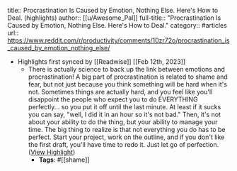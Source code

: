 title:: Procrastination Is Caused by Emotion, Nothing Else. Here's How to Deal. (highlights)
author:: [[u/Awesome_Pal]]
full-title:: "Procrastination Is Caused by Emotion, Nothing Else. Here's How to Deal."
category:: #articles
url:: https://www.reddit.com/r/productivity/comments/10zr72o/procrastination_is_caused_by_emotion_nothing_else/

- Highlights first synced by [[Readwise]] [[Feb 12th, 2023]]
	- There is actually science to back up the link between emotions and procrastination! A big part of procrastination is related to shame and fear, but not just because you think something will be hard when it's not. Sometimes things are actually hard, and you feel like you'll disappoint the people who expect you to do EVERYTHING perfectly... so you put it off until the last minute. At least if it sucks you can say, "well, I did it in an hour so it's not bad." Then, it's not about your ability to do the thing, but your ability to manage your time. The big thing to realize is that not everything you do has to be perfect. Start your project, work on the outline, and if you don't like the first draft, you'll have time to redo it. Just let go of perfection. ([View Highlight](https://read.readwise.io/read/01gs1wv8sdfv68ckggypskhe97))
		- **Tags**: #[[shame]]